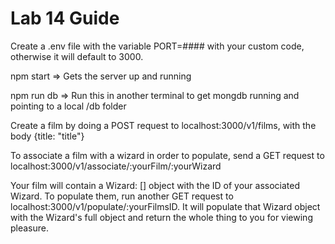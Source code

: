# Lab 14 Guide

Create a .env file with the variable PORT=#### with your custom code, otherwise it will default to 3000.

npm start => Gets the server up and running

npm run db => Run this in another terminal to get mongdb running and pointing to a local /db folder

Create a film by doing a POST request to localhost:3000/v1/films, with the body {title: "title"}

To associate a film with a wizard in order to populate, send a GET request to localhost:3000/v1/associate/:yourFilm/:yourWizard

Your film will contain a Wizard: [] object with the ID of your associated Wizard. To populate them, run another GET request to localhost:3000/v1/populate/:yourFilmsID. It will populate that Wizard object with the Wizard's full object and return the whole thing to you for viewing pleasure.